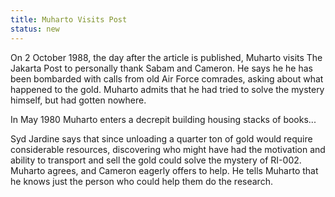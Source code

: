 ```yaml
---
title: Muharto Visits Post
status: new
---
```


On 2 October 1988, the day after the article is published, Muharto
visits The Jakarta Post to personally thank Sabam and Cameron. He says
he he has been bombarded with calls from old Air Force comrades, asking
about what happened to the gold. Muharto admits that he had tried to
solve the mystery himself, but had gotten nowhere.

In May 1980 Muharto enters a decrepit building housing stacks of
books...

Syd Jardine says that since unloading a quarter ton of gold would
require considerable resources, discovering who might have had the
motivation and ability to transport and sell the gold could solve the
mystery of RI-002. Muharto agrees, and Cameron eagerly offers to help.
He tells Muharto that he knows just the person who could help them do
the research.
